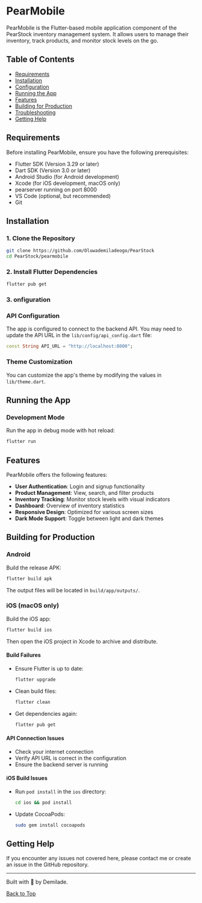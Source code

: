 # PearMobile

PearMobile is the Flutter-based mobile application component of the PearStock inventory management system. It allows users to manage their inventory, track products, and monitor stock levels on the go.

## Table of Contents

- [Requirements](#requirements)
- [Installation](#installation)
- [Configuration](#configuration)
- [Running the App](#running-the-app)
- [Features](#features)
- [Building for Production](#building-for-production)
- [Troubleshooting](#troubleshooting)
- [Getting Help](#getting-help)

## Requirements

Before installing PearMobile, ensure you have the following prerequisites:

- Flutter SDK (Version 3.29 or later)
- Dart SDK (Version 3.0 or later)
- Android Studio (for Android development)
- Xcode (for iOS development, macOS only)
- pearserver running on port 8000
- VS Code (optional, but recommended)
- Git

## Installation

### 1. Clone the Repository

```sh
git clone https://github.com/Oluwademiladeogo/PearStock
cd PearStock/pearmobile
```

### 2. Install Flutter Dependencies

```sh
flutter pub get
```

### 3. onfiguration

### API Configuration

The app is configured to connect to the backend API. You may need to update the API URL in the `lib/config/api_config.dart` file:

```dart
const String API_URL = "http://localhost:8000";
```

### Theme Customization

You can customize the app's theme by modifying the values in `lib/theme.dart`.

## Running the App

### Development Mode

Run the app in debug mode with hot reload:

```sh
flutter run
```

## Features

PearMobile offers the following features:

- **User Authentication**: Login and signup functionality
- **Product Management**: View, search, and filter products
- **Inventory Tracking**: Monitor stock levels with visual indicators
- **Dashboard**: Overview of inventory statistics
- **Responsive Design**: Optimized for various screen sizes
- **Dark Mode Support**: Toggle between light and dark themes

## Building for Production

### Android

Build the release APK:

```sh
flutter build apk
```

The output files will be located in `build/app/outputs/`.

### iOS (macOS only)

Build the iOS app:

```sh
flutter build ios
```

Then open the iOS project in Xcode to archive and distribute.

#### Build Failures

- Ensure Flutter is up to date:
  ```sh
  flutter upgrade
  ```
- Clean build files:
  ```sh
  flutter clean
  ```
- Get dependencies again:
  ```sh
  flutter pub get
  ```

#### API Connection Issues

- Check your internet connection
- Verify API URL is correct in the configuration
- Ensure the backend server is running

#### iOS Build Issues

- Run `pod install` in the `ios` directory:
  ```sh
  cd ios && pod install
  ```
- Update CocoaPods:
  ```sh
  sudo gem install cocoapods
  ```

## Getting Help

If you encounter any issues not covered here, please contact me or create an issue in the GitHub repository.

---

Built with 💙 by Demilade.

[Back to Top](#pearmobile)
```